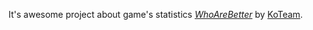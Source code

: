 It's awesome project about game's statistics
[*WhoAreBetter*](https://koteam.herokuapp.com/)
by [KoTeam](http:/KoTeam.org/).